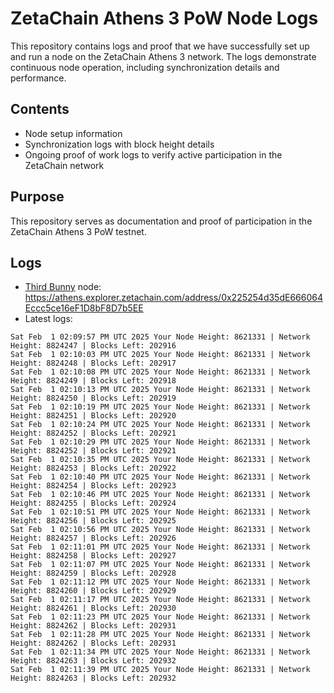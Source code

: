 # ZetaChain Athens 3 PoW Node Logs
This repository contains logs and proof that we have successfully set up and run a node on the ZetaChain Athens 3 network. The logs demonstrate continuous node operation, including synchronization details and performance.

## Contents
- Node setup information
- Synchronization logs with block height details
- Ongoing proof of work logs to verify active participation in the ZetaChain network

## Purpose
This repository serves as documentation and proof of participation in the ZetaChain Athens 3 PoW testnet.

## Logs

- [Third Bunny](https://thirdbunny.xyz/) node: https://athens.explorer.zetachain.com/address/0x225254d35dE666064Eccc5ce16eF1D8bF8D7b5EE
- Latest logs:
```
Sat Feb  1 02:09:57 PM UTC 2025 Your Node Height: 8621331 | Network Height: 8824247 | Blocks Left: 202916
Sat Feb  1 02:10:03 PM UTC 2025 Your Node Height: 8621331 | Network Height: 8824248 | Blocks Left: 202917
Sat Feb  1 02:10:08 PM UTC 2025 Your Node Height: 8621331 | Network Height: 8824249 | Blocks Left: 202918
Sat Feb  1 02:10:13 PM UTC 2025 Your Node Height: 8621331 | Network Height: 8824250 | Blocks Left: 202919
Sat Feb  1 02:10:19 PM UTC 2025 Your Node Height: 8621331 | Network Height: 8824251 | Blocks Left: 202920
Sat Feb  1 02:10:24 PM UTC 2025 Your Node Height: 8621331 | Network Height: 8824252 | Blocks Left: 202921
Sat Feb  1 02:10:29 PM UTC 2025 Your Node Height: 8621331 | Network Height: 8824252 | Blocks Left: 202921
Sat Feb  1 02:10:35 PM UTC 2025 Your Node Height: 8621331 | Network Height: 8824253 | Blocks Left: 202922
Sat Feb  1 02:10:40 PM UTC 2025 Your Node Height: 8621331 | Network Height: 8824254 | Blocks Left: 202923
Sat Feb  1 02:10:46 PM UTC 2025 Your Node Height: 8621331 | Network Height: 8824255 | Blocks Left: 202924
Sat Feb  1 02:10:51 PM UTC 2025 Your Node Height: 8621331 | Network Height: 8824256 | Blocks Left: 202925
Sat Feb  1 02:10:56 PM UTC 2025 Your Node Height: 8621331 | Network Height: 8824257 | Blocks Left: 202926
Sat Feb  1 02:11:01 PM UTC 2025 Your Node Height: 8621331 | Network Height: 8824258 | Blocks Left: 202927
Sat Feb  1 02:11:07 PM UTC 2025 Your Node Height: 8621331 | Network Height: 8824259 | Blocks Left: 202928
Sat Feb  1 02:11:12 PM UTC 2025 Your Node Height: 8621331 | Network Height: 8824260 | Blocks Left: 202929
Sat Feb  1 02:11:17 PM UTC 2025 Your Node Height: 8621331 | Network Height: 8824261 | Blocks Left: 202930
Sat Feb  1 02:11:23 PM UTC 2025 Your Node Height: 8621331 | Network Height: 8824262 | Blocks Left: 202931
Sat Feb  1 02:11:28 PM UTC 2025 Your Node Height: 8621331 | Network Height: 8824262 | Blocks Left: 202931
Sat Feb  1 02:11:34 PM UTC 2025 Your Node Height: 8621331 | Network Height: 8824263 | Blocks Left: 202932
Sat Feb  1 02:11:39 PM UTC 2025 Your Node Height: 8621331 | Network Height: 8824263 | Blocks Left: 202932
```
